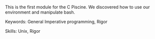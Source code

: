 This is the first module for the C Piscine. We discovered how to use our environment and manipulate bash.

Keywords: General Imperative programming, Rigor

Skills: Unix, Rigor
